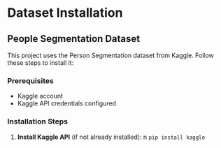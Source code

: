# Dataset Installation

## People Segmentation Dataset

This project uses the Person Segmentation dataset from Kaggle. Follow these steps to install it:

### Prerequisites
- Kaggle account
- Kaggle API credentials configured

### Installation Steps

1. **Install Kaggle API** (if not already installed):
n `pip install kaggle`

